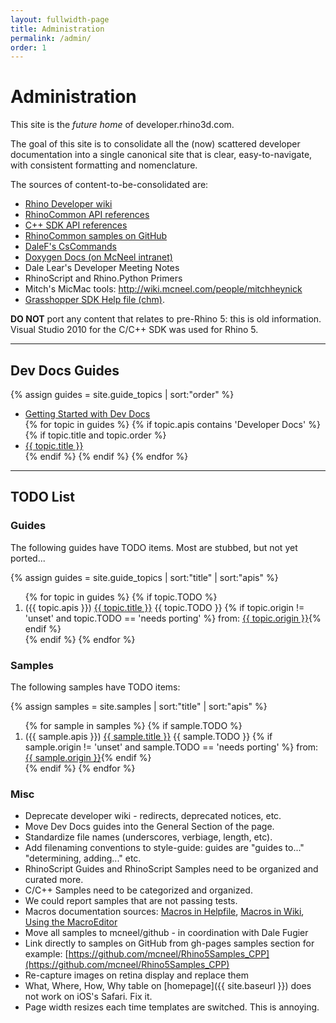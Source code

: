 ```yaml
---
layout: fullwidth-page
title: Administration
permalink: /admin/
order: 1
---
```


# Administration

This site is the _future home_ of developer.rhino3d.com.

The goal of this site is to consolidate all the (now) scattered developer documentation into a single canonical site that is clear, easy-to-navigate, with consistent formatting and nomenclature.

The sources of content-to-be-consolidated are:

- [Rhino Developer wiki](http://wiki.mcneel.com/developer/home)
- [RhinoCommon API references](http://4.rhino3d.com/5/rhinocommon/)
- [C++ SDK API references](http://4.rhino3d.com/5/rhinocppsdk/idx.html)
- [RhinoCommon samples on GitHub](https://github.com/mcneel/rhinocommon/tree/master/examples)
- [DaleF's CsCommands](https://github.com/dalefugier/SampleCsCommands/)
- [Doxygen Docs (on McNeel intranet)](http://phab.mcneel.com/docs/rhino/6/rhinocommon/)
- Dale Lear's Developer Meeting Notes
- RhinoScript and Rhino.Python Primers
- Mitch's MicMac tools: http://wiki.mcneel.com/people/mitchheynick
- [Grasshopper SDK Help file (chm)](http://s3.amazonaws.com/files.na.mcneel.com/grasshopper/1.0/docs/en/GrasshopperSDK.chm).

**DO NOT** port any content that relates to pre-Rhino 5: this is old information.  Visual Studio 2010 for the C/C++ SDK was used for Rhino 5.

---

## Dev Docs Guides

<div class="trigger">
  {% assign guides = site.guide_topics | sort:"order" %}
  <ul>
  <li><a class="page-link" href="https://github.com/mcneel/developer-rhino3d-com/blob/gh-pages/README.md">Getting Started with Dev Docs</a></li>
  {% for topic in guides %}
    {% if topic.apis contains 'Developer Docs' %}
      {% if topic.title and topic.order %}
        <li><a class="page-link" href="{{ topic.url | prepend: site.baseurl }}">{{ topic.title }}</a></li>
      {% endif %}
    {% endif %}
  {% endfor %}
  </ul>
</div>

---

## TODO List

### Guides

The following guides have TODO items.  Most are stubbed, but not yet ported...

{% assign guides = site.guide_topics | sort:"title" | sort:"apis" %}
<div class="trigger">
  <ol>
  {% for topic in guides %}
    {% if topic.TODO %}
      <li>
        ({{ topic.apis }}) <a class="page-link" href="{{ topic.url | prepend: site.baseurl }}">{{ topic.title }}</a> {{ topic.TODO }} {% if topic.origin != 'unset' and topic.TODO == 'needs porting' %} from: <a href="{{ topic.origin }}">{{ topic.origin }}</a>{% endif %}
      </li>
    {% endif %}
  {% endfor %}
  </ol>
</div>


### Samples

The following samples have TODO items:

{% assign samples = site.samples | sort:"title" | sort:"apis" %}
<div class="trigger">
  <ol>
  {% for sample in samples %}
    {% if sample.TODO %}
      <li>
        ({{ sample.apis }}) <a class="page-link" href="{{ sample.url | prepend: site.baseurl }}">{{ sample.title }}</a>  {{ sample.TODO }} {% if sample.origin != 'unset'  and sample.TODO == 'needs porting' %} from: <a href="{{ sample.origin }}">{{ sample.origin }}</a>{% endif %}
    </li>
    {% endif %}
  {% endfor %}
  </ol>
</div>

### Misc

- Deprecate developer wiki - redirects, deprecated notices, etc.
- Move Dev Docs guides into the General Section of the page.
- Standardize file names (underscores, verbiage, length, etc).
- Add filenaming conventions to style-guide: guides are "guides to..." "determining, adding..." etc.
- RhinoScript Guides and RhinoScript Samples need to be organized and curated more.
- C/C++ Samples need to be categorized and organized.
- We could report samples that are not passing tests.
- Macros documentation sources: [Macros in Helpfile](http://docs.mcneel.com/rhino/5/help/en-us/information/rhinoscripting.htm), [Macros in Wiki](http://wiki.mcneel.com/rhino/basicmacros), [Using the MacroEditor](http://wiki.mcneel.com/developer/macroscriptsetup)
- Move all samples to mcneel/github - in coordination with Dale Fugier
- Link directly to samples on GitHub from gh-pages samples section for example: [https://github.com/mcneel/Rhino5Samples_CPP](https://github.com/mcneel/Rhino5Samples_CPP)
- Re-capture images on retina display and replace them
- What, Where, How, Why table on [homepage]({{ site.baseurl }}) does not work on iOS's Safari.  Fix it.
- Page width resizes each time templates are switched.  This is annoying.
